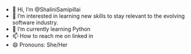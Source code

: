 - 👋 Hi, I’m @ShaliniSamipillai
- 👀 I’m interested in learning new skills to stay relevant to the evolving software industry.
- 🌱 I’m currently learning Python
- 📫 How to reach me on linked in
- 😄 Pronouns: She/Her

<!---
ShaliniSamipillai/ShaliniSamipillai is a ✨ special ✨ repository because its `README.md` (this file) appears on your GitHub profile.
You can click the Preview link to take a look at your changes.
--->
